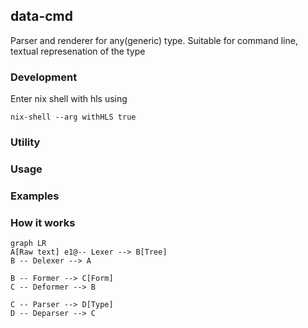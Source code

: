 ## data-cmd
Parser and renderer for any(generic) type. Suitable for command line, textual represenation of the type

### Development

Enter nix shell with hls using
```
nix-shell --arg withHLS true
```

### Utility



### Usage

### Examples

### How it works

```mermaid
graph LR
A[Raw text] e1@-- Lexer --> B[Tree]
B -- Delexer --> A

B -- Former --> C[Form]
C -- Deformer --> B

C -- Parser --> D[Type]
D -- Deparser --> C
```

